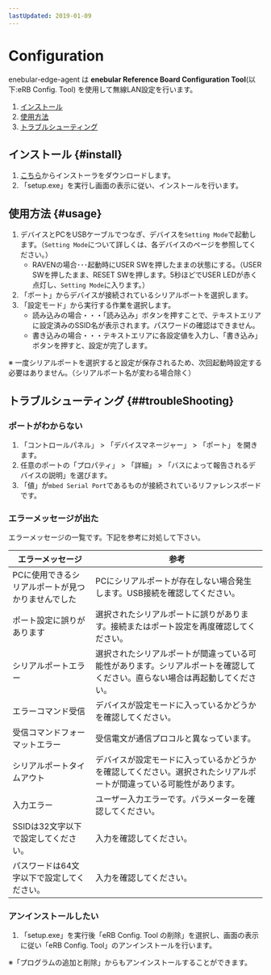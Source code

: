 ```yaml
---
lastUpdated: 2019-01-09
---
```


# Configuration

enebular-edge-agent は **enebular Reference Board Configuration Tool**(以下:eRB Config. Tool) を使用して無線LAN設定を行います。

1. [インストール](#install)
1. [使用方法](#usage)
1. [トラブルシューティング](#troubleShooting)

## インストール {#install}

1. [こちら](https://download.enebular.com/eRB-Config-Tool/eRBConfigTool.msi)からインストーラをダウンロードします。
1. 「setup.exe」を実行し画面の表示に従い、インストールを行います。

## 使用方法 {#usage}

1. デバイスとPCをUSBケーブルでつなぎ、デバイスを`Setting Mode`で起動します。（`Setting Mode`について詳しくは、各デバイスのページを参照してください。）
    - RAVENの場合･･･起動時にUSER SWを押したままの状態にする。（USER SWを押したまま、RESET SWを押します。5秒ほどでUSER LEDが赤く点灯し、`Setting Mode`に入ります。）
1. 「ポート」からデバイスが接続されているシリアルポートを選択します。
1. 「設定モード」から実行する作業を選択します。
    - 読み込みの場合・・・「読み込み」ボタンを押すことで、テキストエリアに設定済みのSSID名が表示されます。パスワードの確認はできません。
    - 書き込みの場合・・・テキストエリアに各設定値を入力し、「書き込み」ボタンを押すと、設定が完了します。

※ 一度シリアルポートを選択すると設定が保存されるため、次回起動時設定する必要はありません。（シリアルポート名が変わる場合除く）

## トラブルシューティング {##troubleShooting}

### ポートがわからない

1. 「コントロールパネル」 > 「デバイスマネージャー」 > 「ポート」 を開きます。
1.  任意のポートの「プロパティ」 > 「詳細」 > 「バスによって報告されるデバイスの説明」を選びます。
1. 「値」が`mbed Serial Port`であるものが接続されているリファレンスボードです。

### エラーメッセージが出た

エラーメッセージの一覧です。下記を参考に対処して下さい。

| エラーメッセージ | 参考 |
| --------- | ----------  |
| PCに使用できるシリアルポートが見つかりませんでした | PCにシリアルポートが存在しない場合発生します。USB接続を確認してください。|
| ポート設定に誤りがあります | 選択されたシリアルポートに誤りがあります。接続またはポート設定を再度確認してください。
| シリアルポートエラー| 選択されたシリアルポートが間違っている可能性があります。シリアルポートを確認してください。直らない場合は再起動してください。|
| エラーコマンド受信| デバイスが設定モードに入っているかどうかを確認してください。|
| 受信コマンドフォーマットエラー| 受信電文が通信プロコルと異なっています。|
| シリアルポートタイムアウト | デバイスが設定モードに入っているかどうかを確認してください。選択されたシリアルポートが間違っている可能性があります。|
| 入力エラー |ユーザー入力エラーです。パラメーターを確認してください。|
| SSIDは32文字以下で設定してください。| 入力を確認してください。 |
| パスワードは64文字以下で設定してください。| 入力を確認してください。 |

### アンインストールしたい

1. 「setup.exe」を実行後「eRB Config. Tool の削除」を選択し、画面の表示に従い「eRB Config. Tool」のアンインストールを行います。

※「プログラムの追加と削除」からもアンインストールすることができます。